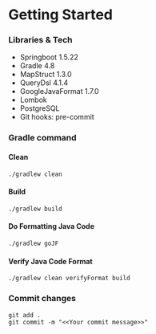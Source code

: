 # Getting Started

### Libraries & Tech
* Springboot 1.5.22
* Gradle 4.8
* MapStruct 1.3.0
* QueryDsl 4.1.4
* GoogleJavaFormat 1.7.0
* Lombok
* PostgreSQL
* Git hooks: pre-commit


### Gradle command
#### Clean
```shell script
./gradlew clean
```
#### Build
```shell script
./gradlew build
```
#### Do Formatting Java Code
```shell script
./gradlew goJF
```
#### Verify Java Code Format
```shell script
./gradlew clean verifyFormat build
```

### Commit changes
```shell script
git add .
git commit -m "<<Your commit message>>"
```